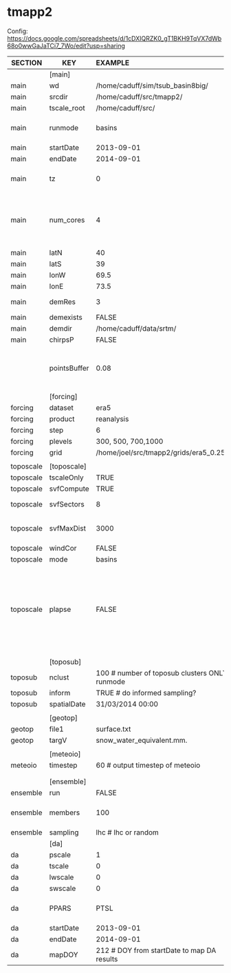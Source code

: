 # tmapp2

Config:
https://docs.google.com/spreadsheets/d/1cDXIQRZK0_gT1BKH9TqVX7dWb68o0wwGaJaTCi7_7Wo/edit?usp=sharing

|  SECTION | KEY | EXAMPLE | OPTIONS | UNITS | RUNMODE | DEPENDENCY | COMMENTS |
| --- | --- | :--- | --- | --- | --- | --- | --- |
|   | [main] |  |  |  |  |  |  |
|  main | wd | /home/caduff/sim/tsub_basin8big/ |  |  | ALL |  |  |
|  main | srcdir | /home/caduff/src/tmapp2/ |  |  | ALL |  |  |
|  main | tscale_root | /home/caduff/src/ |  |  | ALL |  |  |
|  main | runmode | basins | "basins" "grid" "points" "points_sparse" |  | ALL |  |  |
|  main | startDate | 2013-09-01 |  |  | ALL |  |  |
|  main | endDate | 2014-09-01 |  |  | ALL |  |  |
|  main | tz | 0 |  |  | ALL |  | check and fix if necssary |
|  main | num_cores | 4 |  |  |  |  | required? fix in era download as max permissible jobs |
|  main | latN | 40 |  | degrees |  |  |  |
|  main | latS | 39 |  | degrees |  |  |  |
|  main | lonW | 69.5 |  | degrees |  |  |  |
|  main | lonE | 73.5 |  | degrees |  |  |  |
|  main | demRes | 3 | 1=30m / 3=90m |  |  |  |  |
|  main | demexists | FALSE |  |  |  |  |  |
|  main | demdir | /home/caduff/data/srtm/ |  |  |  |  |  |
|  main | chirpsP | FALSE |  |  |  |  |  |
|   | pointsBuffer | 0.08 |  | degrees |  |  | buffer around point for dem download in lon/lat |
|   | [forcing] |  |  |  |  |  |  |
|  forcing | dataset | era5 | era5' or '' |  |  |  |  |
|  forcing | product | reanalysis |  |  |  |  |  |
|  forcing | step | 6 |  | h |  |  |  |
|  forcing | plevels | 300, 500, 700,1000 |  | mb |  |  |  |
|  forcing | grid | /home/joel/src/tmapp2/grids/era5_0.25.tif |  |  |  |  |  |
|   |  |  |  |  |  |  |  |
|  toposcale | [toposcale] |  |  |  |  |  |  |
|  toposcale | tscaleOnly | TRUE |  |  |  |  |  |
|  toposcale | svfCompute | TRUE |  |  |  |  |  |
|  toposcale | svfSectors | 8 |  |  |  |  | sectors for svf algo |
|  toposcale | svfMaxDist | 3000 |  | m |  |  | max search dist for svf algo (m) |
|  toposcale | windCor | FALSE |  |  |  |  |  |
|  toposcale | mode | basins |  |  |  |  |  |
|  toposcale | plapse | FALSE | TRUE FALSE |  |  |  | use Liston scaling (T/F) Ok in moderate topo eg Alps, often nonsense in extreme topo such as HMA |
|   |  |  |  |  |  |  |  |
|   | [toposub] |  |  |  |  |  |  |
|  toposub | nclust | 100 # number of toposub clusters ONLY if runmode | grid' |  |  |  |  |
|  toposub | inform | TRUE # do informed sampling? |  |  |  |  |  |
|  toposub | spatialDate | 31/03/2014 00:00 |  |  |  |  |  |
|   |  |  |  |  |  |  |  |
|   | [geotop] |  |  |  |  |  |  |
|  geotop | file1 | surface.txt |  |  |  |  |  |
|  geotop | targV | snow_water_equivalent.mm. |  |  |  |  |  |
|   |  |  |  |  |  |  |  |
|   | [meteoio] |  |  |  |  |  |  |
|  meteoio | timestep | 60 # output timestep of meteoio |  |  |  |  |  |
|   |  |  |  |  |  |  |  |
|   |  |  |  |  |  |  |  |
|   | [ensemble] |  |  |  |  |  |  |
|  ensemble | run | FALSE |  |  |  |  |  |
|  ensemble | members | 100 |  |  |  | if sampling == lhc then members=9 |  |
|  ensemble | sampling | lhc # lhc or random |  |  |  |  |  |
|   | [da] |  |  |  |  |  |  |
|  da | pscale | 1 |  |  |  |  |  |
|  da | tscale | 0 |  |  |  |  |  |
|  da | lwscale | 0 |  |  |  |  |  |
|  da | swscale | 0 |  |  |  |  |  |
|  da | PPARS | PTSL |  |  |  | if sampling == lhc then PPARS=P |  |
|  da | startDate | 2013-09-01 |  |  |  |  |  |
|  da | endDate | 2014-09-01 |  |  |  |  |  |
|  da | mapDOY | 212 # DOY from startDate to map DA results |  |  |  |  |  |
